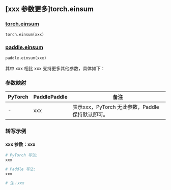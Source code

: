 ## [xxx 参数更多]torch.einsum

### [torch.einsum](https://pytorch.org/docs/1.13/generated/torch.einsum.html#torch.einsum)

```python
torch.einsum(xxx)
```

### [paddle.einsum](https://www.paddlepaddle.org.cn/documentation/docs/zh/api/paddle/einsum_cn.html)

```python
paddle.einsum(xxx)
```

其中 xxx 相比 xxx 支持更多其他参数，具体如下：

### 参数映射

| PyTorch | PaddlePaddle | 备注 |
| ------- | ------------ | ---- |
|    -    |    xxx    | 表示xxx，PyTorch 无此参数，Paddle 保持默认即可。 |

### 转写示例

#### xxx 参数：xxx
``` python
# PyTorch 写法:
xxx

# Paddle 写法:
xxx

# 注：xxx
```
